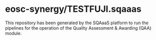 # eosc-synergy/TESTFUJI.sqaaas
This repository has been generated by the SQAaaS platform to run the pipelines
for the operation of the
Quality Assessment & Awarding (QAA)
module.
